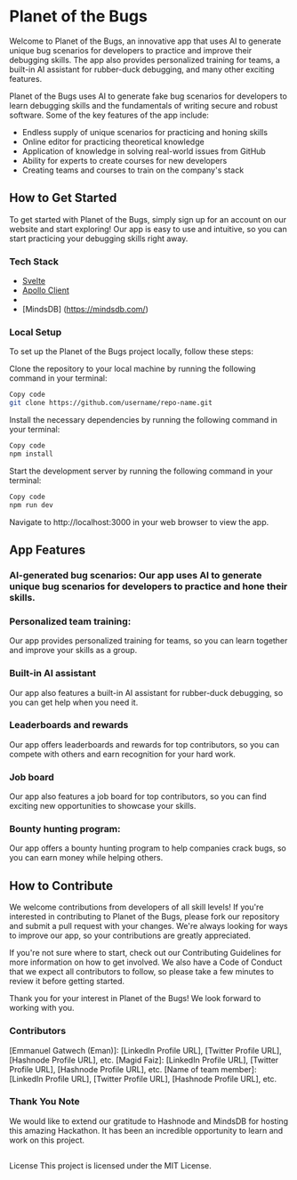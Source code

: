 # Planet of the Bugs
Welcome to Planet of the Bugs, an innovative app that uses AI to generate unique bug scenarios for developers to practice and improve their debugging skills. The app also provides personalized training for teams, a built-in AI assistant for rubber-duck debugging, and many other exciting features.

Planet of the Bugs uses AI to generate fake bug scenarios for developers to learn debugging skills and the fundamentals of writing secure and robust software. Some of the key features of the app include:

- Endless supply of unique scenarios for practicing and honing skills
- Online editor for practicing theoretical knowledge
- Application of knowledge in solving real-world issues from GitHub
- Ability for experts to create courses for new developers
- Creating teams and courses to train on the company's stack

## How to Get Started
To get started with Planet of the Bugs, simply sign up for an account on our website and start exploring! Our app is easy to use and intuitive, so you can start practicing your debugging skills right away.

### Tech Stack
- [Svelte]( https://svelte.dev/)
- [Apollo Client](https://www.apollographql.com/docs/react/)
- [GraphQL]: (https://graphql.org/)
- [MindsDB] (https://mindsdb.com/)

### Local Setup

To set up the Planet of the Bugs project locally, follow these steps:

Clone the repository to your local machine by running the following command in your terminal:

```bash
Copy code
git clone https://github.com/username/repo-name.git
```
Install the necessary dependencies by running the following command in your terminal:

```bash
Copy code
npm install
```
Start the development server by running the following command in your terminal:

```bash
Copy code
npm run dev
```
Navigate to http://localhost:3000 in your web browser to view the app.

## App Features
### AI-generated bug scenarios: Our app uses AI to generate unique bug scenarios for developers to practice and hone their skills.

### Personalized team training: 
Our app provides personalized training for teams, so you can learn together and improve your skills as a group.

### Built-in AI assistant
Our app also features a built-in AI assistant for rubber-duck debugging, so you can get help when you need it.

### Leaderboards and rewards
Our app offers leaderboards and rewards for top contributors, so you can compete with others and earn recognition for your hard work.

### Job board
Our app also features a job board for top contributors, so you can find exciting new opportunities to showcase your skills.

### Bounty hunting program: 
Our app offers a bounty hunting program to help companies crack bugs, so you can earn money while helping others.

## How to Contribute
We welcome contributions from developers of all skill levels! If you're interested in contributing to Planet of the Bugs, please fork our repository and submit a pull request with your changes. We're always looking for ways to improve our app, so your contributions are greatly appreciated.

If you're not sure where to start, check out our Contributing Guidelines for more information on how to get involved. We also have a Code of Conduct that we expect all contributors to follow, so please take a few minutes to review it before getting started.

Thank you for your interest in Planet of the Bugs! We look forward to working with you.

### Contributors

[Emmanuel Gatwech (Eman)]: [LinkedIn Profile URL], [Twitter Profile URL], [Hashnode Profile URL], etc.
[Magid Faiz]: [LinkedIn Profile URL], [Twitter Profile URL], [Hashnode Profile URL], etc.
[Name of team member]: [LinkedIn Profile URL], [Twitter Profile URL], [Hashnode Profile URL], etc.

### Thank You Note

We would like to extend our gratitude to Hashnode and MindsDB for hosting this amazing Hackathon. It has been an incredible opportunity to learn and work on this project.

##
License
This project is licensed under the MIT License.
